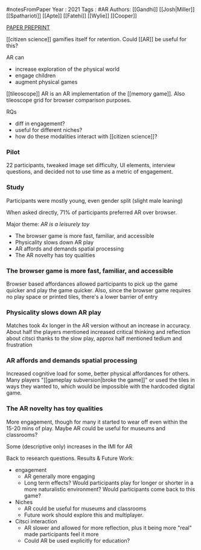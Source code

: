 #notesFromPaper
Year   : 2021
Tags   : #AR
Authors: [[Gandhi]] [[Josh|Miller]] [[Spatharioti]] [[Apte]] [[Fatehi]] [[Wylie]] [[Cooper]]

[PAPER PREPRINT](https://drive.google.com/file/d/1ca4L80-M8J9yoRtWJhRSEodBqnWUMMaY/view?usp=sharing)

[[citizen science]] gamifies itself for retention. Could [[AR]] be useful for this?

AR can

 - increase exploration of the physical world
 - engage children
 - augment physical games

[[tileoscope]] AR is an AR implementation of the [[memory game]]. Also tileoscope grid for browser comparison purposes.

RQs

 - diff in engagement?
 - useful for different niches?
 - how do these modalities interact with [[citizen science]]?

### Pilot

22 participants, tweaked image set difficulty, UI elements, interview questions, and decided not to use time as a metric of engagement.

### Study

Participants were mostly young, even gender split (slight male leaning)

When asked directly, 71% of participants preferred AR over browser.

Major theme: *AR is a leisurely toy*

 - The browser game is more fast, familiar, and accessible
 - Physicality slows down AR play
 - AR affords and demands spatial processing
 - The AR novelty has toy qualities

### The browser game is more fast, familiar, and accessible

Browser based affordances allowed participants to pick up the game quicker and play the game quicker. Also, since the browser game requires no play space or printed tiles, there's a lower barrier of entry

### Physicality slows down AR play

Matches took 4x longer in the AR version without an increase in accuracy. About half the players mentioned increased critical thinking and reflection about citsci thanks to the slow play, approx half mentioned tedium and frustration

### AR affords and demands spatial processing

Increased cognitive load for some, better physical affordances for others. Many players "[[gameplay subversion|broke the game]]" or used the tiles in ways they wanted to, which would be impossible with the hardcoded digital game.

### The AR novelty has toy qualities

More engagement, though for many it started to wear off even within the 15-20 mins of play. Maybe AR could be useful for museums and classrooms?

Some (descriptive only) increases in the IMI for AR

Back to research questions. Results & Future Work:

 - engagement
   - AR generally more engaging
   - Long term effects? Would participants play for longer or shorter in a more naturalistic environment? Would participants come back to this game?
 - Niches
   - AR could be useful for museums and classrooms
   - Future work should explore this and multiplayer.
 - Citsci interaction
   - AR slower and allowed for more reflection, plus it being more "real" made participants feel it more
   - Could AR be used explicitly for education?
